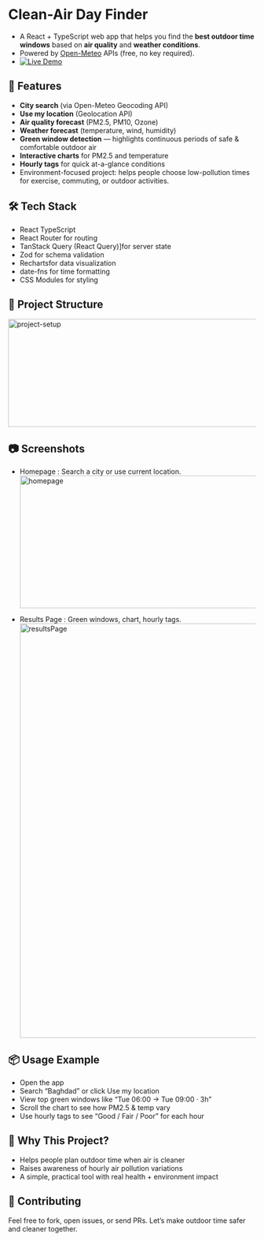 # Clean-Air Day Finder  
  
- A React + TypeScript web app that helps you find the **best outdoor time windows** based on **air quality** and **weather conditions**.  
- Powered by [Open-Meteo](https://open-meteo.com) APIs (free, no key required).
- [![Live Demo](https://img.shields.io/badge/demo-online-brightgreen)](https://clean-air-day-finder-255w.vercel.app/)

  
## 🚀 Features
- **City search** (via Open-Meteo Geocoding API)
- **Use my location** (Geolocation API)
-  **Air quality forecast** (PM2.5, PM10, Ozone)
-  **Weather forecast** (temperature, wind, humidity)
-  **Green window detection** — highlights continuous periods of safe & comfortable outdoor air
-  **Interactive charts** for PM2.5 and temperature
-  **Hourly tags** for quick at-a-glance conditions
-  Environment-focused project: helps people choose low-pollution times for exercise, commuting, or outdoor activities.

## 🛠️ Tech Stack
- React TypeScript
- React Router for routing
- TanStack Query (React Query)]for server state
- Zod for schema validation
- Rechartsfor data visualization
- date-fns for time formatting
- CSS Modules for styling

## 📁 Project Structure

 <img width="508" height="219" alt="project-setup" src="https://github.com/user-attachments/assets/55a5f860-b0d6-4395-a60e-fe1d79d5e264" />


## 📷 Screenshots

- Homepage : Search a city or use current location.  
  <img width="893" height="269" alt="homepage" src="https://github.com/user-attachments/assets/bbf47976-6e7f-47ef-8bd9-e40349665e6d" />

- Results Page : Green windows, chart, hourly tags.  
  <img width="893" height="841" alt="resultsPage" src="https://github.com/user-attachments/assets/b4565c95-2e67-4b00-a310-6b2306bfd274" />


## 📦 Usage Example  
  
 - Open the app
 - Search “Baghdad” or click Use my location  
 - View top green windows like “Tue 06:00 → Tue 09:00 · 3h”
 - Scroll the chart to see how PM2.5 & temp vary
 - Use hourly tags to see “Good / Fair / Poor” for each hour

## 🌱 Why This Project?
  
- Helps people plan outdoor time when air is cleaner  
- Raises awareness of hourly air pollution variations  
- A simple, practical tool with real health + environment impact

## 👥 Contributing

Feel free to fork, open issues, or send PRs. Let’s make outdoor time safer and cleaner together.
